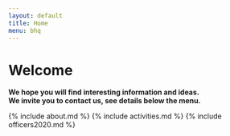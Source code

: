 ```yaml
---
layout: default
title: Home
menu: bhq
---
```


# Welcome

<b>We hope you will find interesting information and ideas.<br/>We invite you to contact us, see details below the menu.</b>


{% include about.md %}
{% include activities.md %}
{% include officers2020.md %}
